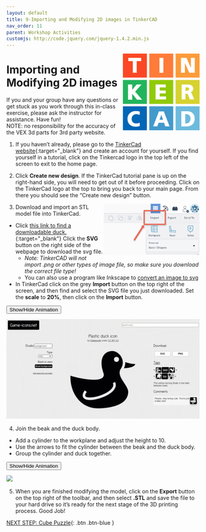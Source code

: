 ```yaml
---
layout: default
title: 9-Importing and Modifying 2D images in TinkerCAD
nav_order: 11
parent: Workshop Activities
customjs: http://code.jquery.com/jquery-1.4.2.min.js
---
```

<img src="images/tinkercad-import-01.png" style="float:right;width:200px" alt="TinkerCad logo">

# Importing and Modifying 2D images

If you and your group have any questions or get stuck as you work through this in-class exercise, please ask the instructor for assistance.  Have fun!<br>
NOTE: no responsibility for the accuracy of the VEX 3d parts for 3rd party website.

1. If you haven’t already, please go to the [TinkerCad website](http://tinkercad.com){:target="_blank"} and create an account for yourself.  If you find yourself in a tutorial, click on the Tinkercad logo in the top left of the screen to exit to the home page.

2. Click **Create new design**. If the TinkerCad tutorial pane is up on the right-hand side, you will need to get out of it before proceeding. Click on the TinkerCad logo at the top to bring you back to your main page. From there you should see the “Create new design” button. 

<img src="images/tinkercad-import-02.png" style="float:right;width:250px" alt="Importing menu">

3. Download and import an STL model file into TinkerCad. 
- Click [this link to find a downloadable duck.](https://game-icons.net/1x1/delapouite/plastic-duck.html){:target="_blank"} Click the **SVG** button on the right side of the webpage to download the svg file. 
    -  _Note: TinkerCAD will not import .png or other types of image file, so make sure you download the correct file type!_ 
    -   You can also use a program like Inkscape to [convert an image to svg](https://docs.google.com/document/d/1HN7EW7bgU1e_EtFqS2a65FwQNgY3sPT73x4TOv8An0E/edit)
- In TinkerCad click on the grey **Import** button on the top right of the screen, and then find and select the SVG file you just downloaded. Set the **scale** to **20%**, then click on the **Import** button.

 <button onclick="toggle('gif1')">Show/Hide Animation</button>
    <div id="gif1">
    <img src="images/act-9/tinkercad-9a.gif">
    </div>

4. Join the beak and the duck body. 
-   Add a cylinder to the workplane and adjust the height to 10.  
-   Use the arrows to fit the cylinder between the beak and the duck body. 
-   Group the cylinder and duck together. 

 <button onclick="toggle('gif2')">Show/Hide Animation</button>
    <div id="gif2">
    <img src="images/act-9/tinkercad-9b.gif">
    </div>

5. When you are finished modifying the model, click on the **Export** button on the top right of the toolbar, and then select **.STL** and save the file to your hard drive so it’s ready for the next stage of the 3D printing process.
Good Job!

<script>  

    function toggle(input) {
        var x = document.getElementById(input);
        if (x.style.display === "none") {
            x.style.display = "block";
        } else {
            x.style.display = "none";
        }
    }
</script>

[NEXT STEP: Cube Puzzle](10-cube-puzzle.html){: .btn .btn-blue }